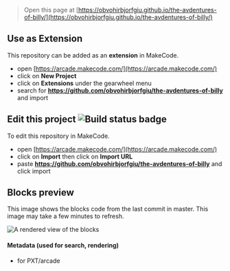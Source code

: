  


> Open this page at [https://obvohirbjorfgiu.github.io/the-avdentures-of-billy/](https://obvohirbjorfgiu.github.io/the-avdentures-of-billy/)

## Use as Extension

This repository can be added as an **extension** in MakeCode.

* open [https://arcade.makecode.com/](https://arcade.makecode.com/)
* click on **New Project**
* click on **Extensions** under the gearwheel menu
* search for **https://github.com/obvohirbjorfgiu/the-avdentures-of-billy** and import

## Edit this project ![Build status badge](https://github.com/obvohirbjorfgiu/the-avdentures-of-billy/workflows/MakeCode/badge.svg)

To edit this repository in MakeCode.

* open [https://arcade.makecode.com/](https://arcade.makecode.com/)
* click on **Import** then click on **Import URL**
* paste **https://github.com/obvohirbjorfgiu/the-avdentures-of-billy** and click import

## Blocks preview

This image shows the blocks code from the last commit in master.
This image may take a few minutes to refresh.

![A rendered view of the blocks](https://github.com/obvohirbjorfgiu/the-avdentures-of-billy/raw/master/.github/makecode/blocks.png)

#### Metadata (used for search, rendering)

* for PXT/arcade
<script src="https://makecode.com/gh-pages-embed.js"></script><script>makeCodeRender("{{ site.makecode.home_url }}", "{{ site.github.owner_name }}/{{ site.github.repository_name }}");</script>
